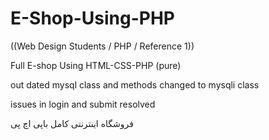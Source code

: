 # E-Shop-Using-PHP

((Web Design Students / PHP / Reference 1)) 

Full E-shop Using HTML-CSS-PHP (pure)

out dated mysql class and methods changed to mysqli class

issues in login and submit resolved

فروشگاه اینترنتی کامل باپی اچ پی



